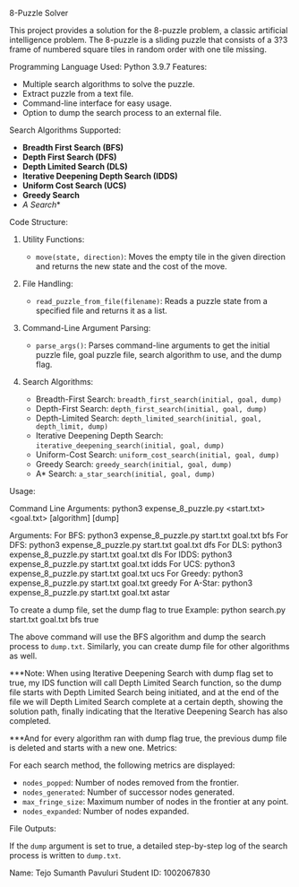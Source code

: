 
8-Puzzle Solver

This project provides a solution for the 8-puzzle problem, a classic artificial intelligence problem. The 8-puzzle is a sliding puzzle that consists of a 3?3 frame of numbered square tiles in random order with one tile missing.

Programming Language Used: Python 3.9.7
Features:
- Multiple search algorithms to solve the puzzle.
- Extract puzzle from a text file.
- Command-line interface for easy usage.
- Option to dump the search process to an external file.

Search Algorithms Supported:

- **Breadth First Search (BFS)**
- **Depth First Search (DFS)**
- **Depth Limited Search (DLS)**
- **Iterative Deepening Depth Search (IDDS)**
- **Uniform Cost Search (UCS)**
- **Greedy Search**
- **A* Search**

Code Structure:

1. Utility Functions:
   
   - `move(state, direction)`: Moves the empty tile in the given direction and returns the new state and the cost of the move.
   
2. File Handling:
   - `read_puzzle_from_file(filename)`: Reads a puzzle state from a specified file and returns it as a list.

3. Command-Line Argument Parsing:
   - `parse_args()`: Parses command-line arguments to get the initial puzzle file, goal puzzle file, search algorithm to use, and the dump flag.

4. Search Algorithms:
      - Breadth-First Search: `breadth_first_search(initial, goal, dump)`
      - Depth-First Search: `depth_first_search(initial, goal, dump)`
      - Depth-Limited Search: `depth_limited_search(initial, goal, depth_limit, dump)`
      - Iterative Deepening Depth Search: `iterative_deepening_search(initial, goal, dump)`
      - Uniform-Cost Search: `uniform_cost_search(initial, goal, dump)`
      - Greedy Search: `greedy_search(initial, goal, dump)`
      - A* Search: `a_star_search(initial, goal, dump)`


Usage:

Command Line Arguments:
python3 expense_8_puzzle.py <start.txt> <goal.txt> [algorithm] [dump]

Arguments:
For BFS: python3 expense_8_puzzle.py start.txt goal.txt bfs
For DFS: python3 expense_8_puzzle.py start.txt goal.txt dfs
For DLS: python3 expense_8_puzzle.py start.txt goal.txt dls
For IDDS: python3 expense_8_puzzle.py start.txt goal.txt idds
For UCS: python3 expense_8_puzzle.py start.txt goal.txt ucs
For Greedy: python3 expense_8_puzzle.py start.txt goal.txt greedy
For A-Star: python3 expense_8_puzzle.py start.txt goal.txt astar

To create a dump file, set the dump flag to true
Example:
python search.py start.txt goal.txt bfs true

The above command will use the BFS algorithm and dump the search process to `dump.txt`. Similarly, you can create dump file for other algorithms as well.

***Note: When using Iterative Deepening Search with dump flag set to true, my IDS function will call Depth Limited Search function, so the dump file starts with Depth Limited Search being initiated, and at the end of the file we will Depth Limited Search complete at a certain depth, showing the solution path, finally indicating that the Iterative Deepening Search has also completed. 

***And for every algorithm ran with dump flag true, the previous dump file is deleted and starts with a new one.
Metrics:

For each search method, the following metrics are displayed:
- `nodes_popped`: Number of nodes removed from the frontier.
- `nodes_generated`: Number of successor nodes generated.
- `max_fringe_size`: Maximum number of nodes in the frontier at any point.
- `nodes_expanded`: Number of nodes expanded.

File Outputs:

If the `dump` argument is set to true, a detailed step-by-step log of the search process is written to `dump.txt`.


Name: Tejo Sumanth Pavuluri
Student ID: 1002067830


